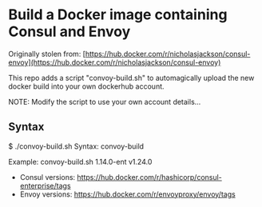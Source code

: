 # Build a Docker image containing Consul and Envoy

Originally stolen from: [https://hub.docker.com/r/nicholasjackson/consul-envoy](https://hub.docker.com/r/nicholasjackson/consul-envoy)

This repo adds a script "convoy-build.sh" to automagically upload the new docker build into your own dockerhub account.

NOTE: Modify the script to use your own account details...

## Syntax

$ ./convoy-build.sh
Syntax: convoy-build <consul version> <envoy version>

Example: convoy-build.sh 1.14.0-ent v1.24.0

* Consul versions: https://hub.docker.com/r/hashicorp/consul-enterprise/tags
* Envoy versions: https://hub.docker.com/r/envoyproxy/envoy/tags
